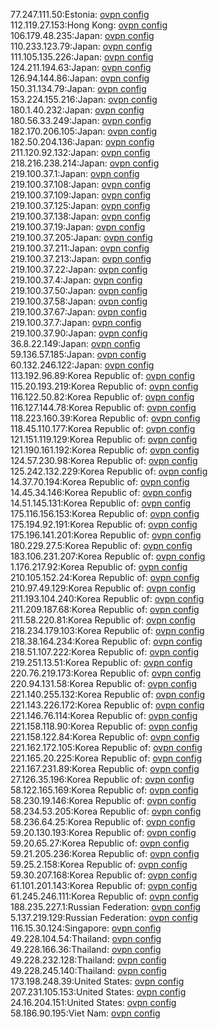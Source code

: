 77.247.111.50:Estonia: [ovpn config](vpn/77_247_111_50.ovpn)  
112.119.27.153:Hong Kong: [ovpn config](vpn/112_119_27_153.ovpn)  
106.179.48.235:Japan: [ovpn config](vpn/106_179_48_235.ovpn)  
110.233.123.79:Japan: [ovpn config](vpn/110_233_123_79.ovpn)  
111.105.135.226:Japan: [ovpn config](vpn/111_105_135_226.ovpn)  
124.211.194.63:Japan: [ovpn config](vpn/124_211_194_63.ovpn)  
126.94.144.86:Japan: [ovpn config](vpn/126_94_144_86.ovpn)  
150.31.134.79:Japan: [ovpn config](vpn/150_31_134_79.ovpn)  
153.224.155.216:Japan: [ovpn config](vpn/153_224_155_216.ovpn)  
180.1.40.232:Japan: [ovpn config](vpn/180_1_40_232.ovpn)  
180.56.33.249:Japan: [ovpn config](vpn/180_56_33_249.ovpn)  
182.170.206.105:Japan: [ovpn config](vpn/182_170_206_105.ovpn)  
182.50.204.136:Japan: [ovpn config](vpn/182_50_204_136.ovpn)  
211.120.92.132:Japan: [ovpn config](vpn/211_120_92_132.ovpn)  
218.216.238.214:Japan: [ovpn config](vpn/218_216_238_214.ovpn)  
219.100.37.1:Japan: [ovpn config](vpn/219_100_37_1.ovpn)  
219.100.37.108:Japan: [ovpn config](vpn/219_100_37_108.ovpn)  
219.100.37.109:Japan: [ovpn config](vpn/219_100_37_109.ovpn)  
219.100.37.125:Japan: [ovpn config](vpn/219_100_37_125.ovpn)  
219.100.37.138:Japan: [ovpn config](vpn/219_100_37_138.ovpn)  
219.100.37.19:Japan: [ovpn config](vpn/219_100_37_19.ovpn)  
219.100.37.205:Japan: [ovpn config](vpn/219_100_37_205.ovpn)  
219.100.37.211:Japan: [ovpn config](vpn/219_100_37_211.ovpn)  
219.100.37.213:Japan: [ovpn config](vpn/219_100_37_213.ovpn)  
219.100.37.22:Japan: [ovpn config](vpn/219_100_37_22.ovpn)  
219.100.37.4:Japan: [ovpn config](vpn/219_100_37_4.ovpn)  
219.100.37.50:Japan: [ovpn config](vpn/219_100_37_50.ovpn)  
219.100.37.58:Japan: [ovpn config](vpn/219_100_37_58.ovpn)  
219.100.37.67:Japan: [ovpn config](vpn/219_100_37_67.ovpn)  
219.100.37.7:Japan: [ovpn config](vpn/219_100_37_7.ovpn)  
219.100.37.90:Japan: [ovpn config](vpn/219_100_37_90.ovpn)  
36.8.22.149:Japan: [ovpn config](vpn/36_8_22_149.ovpn)  
59.136.57.185:Japan: [ovpn config](vpn/59_136_57_185.ovpn)  
60.132.246.122:Japan: [ovpn config](vpn/60_132_246_122.ovpn)  
113.192.96.89:Korea Republic of: [ovpn config](vpn/113_192_96_89.ovpn)  
115.20.193.219:Korea Republic of: [ovpn config](vpn/115_20_193_219.ovpn)  
116.122.50.82:Korea Republic of: [ovpn config](vpn/116_122_50_82.ovpn)  
116.127.144.78:Korea Republic of: [ovpn config](vpn/116_127_144_78.ovpn)  
118.223.160.39:Korea Republic of: [ovpn config](vpn/118_223_160_39.ovpn)  
118.45.110.177:Korea Republic of: [ovpn config](vpn/118_45_110_177.ovpn)  
121.151.119.129:Korea Republic of: [ovpn config](vpn/121_151_119_129.ovpn)  
121.190.161.192:Korea Republic of: [ovpn config](vpn/121_190_161_192.ovpn)  
124.57.230.98:Korea Republic of: [ovpn config](vpn/124_57_230_98.ovpn)  
125.242.132.229:Korea Republic of: [ovpn config](vpn/125_242_132_229.ovpn)  
14.37.70.194:Korea Republic of: [ovpn config](vpn/14_37_70_194.ovpn)  
14.45.34.146:Korea Republic of: [ovpn config](vpn/14_45_34_146.ovpn)  
14.51.145.131:Korea Republic of: [ovpn config](vpn/14_51_145_131.ovpn)  
175.116.156.153:Korea Republic of: [ovpn config](vpn/175_116_156_153.ovpn)  
175.194.92.191:Korea Republic of: [ovpn config](vpn/175_194_92_191.ovpn)  
175.196.141.201:Korea Republic of: [ovpn config](vpn/175_196_141_201.ovpn)  
180.229.27.5:Korea Republic of: [ovpn config](vpn/180_229_27_5.ovpn)  
183.106.231.207:Korea Republic of: [ovpn config](vpn/183_106_231_207.ovpn)  
1.176.217.92:Korea Republic of: [ovpn config](vpn/1_176_217_92.ovpn)  
210.105.152.24:Korea Republic of: [ovpn config](vpn/210_105_152_24.ovpn)  
210.97.49.129:Korea Republic of: [ovpn config](vpn/210_97_49_129.ovpn)  
211.193.104.240:Korea Republic of: [ovpn config](vpn/211_193_104_240.ovpn)  
211.209.187.68:Korea Republic of: [ovpn config](vpn/211_209_187_68.ovpn)  
211.58.220.81:Korea Republic of: [ovpn config](vpn/211_58_220_81.ovpn)  
218.234.179.103:Korea Republic of: [ovpn config](vpn/218_234_179_103.ovpn)  
218.38.164.234:Korea Republic of: [ovpn config](vpn/218_38_164_234.ovpn)  
218.51.107.222:Korea Republic of: [ovpn config](vpn/218_51_107_222.ovpn)  
219.251.13.51:Korea Republic of: [ovpn config](vpn/219_251_13_51.ovpn)  
220.76.219.173:Korea Republic of: [ovpn config](vpn/220_76_219_173.ovpn)  
220.94.131.58:Korea Republic of: [ovpn config](vpn/220_94_131_58.ovpn)  
221.140.255.132:Korea Republic of: [ovpn config](vpn/221_140_255_132.ovpn)  
221.143.226.172:Korea Republic of: [ovpn config](vpn/221_143_226_172.ovpn)  
221.146.76.114:Korea Republic of: [ovpn config](vpn/221_146_76_114.ovpn)  
221.158.118.90:Korea Republic of: [ovpn config](vpn/221_158_118_90.ovpn)  
221.158.122.84:Korea Republic of: [ovpn config](vpn/221_158_122_84.ovpn)  
221.162.172.105:Korea Republic of: [ovpn config](vpn/221_162_172_105.ovpn)  
221.165.20.225:Korea Republic of: [ovpn config](vpn/221_165_20_225.ovpn)  
221.167.231.89:Korea Republic of: [ovpn config](vpn/221_167_231_89.ovpn)  
27.126.35.196:Korea Republic of: [ovpn config](vpn/27_126_35_196.ovpn)  
58.122.165.169:Korea Republic of: [ovpn config](vpn/58_122_165_169.ovpn)  
58.230.19.146:Korea Republic of: [ovpn config](vpn/58_230_19_146.ovpn)  
58.234.53.205:Korea Republic of: [ovpn config](vpn/58_234_53_205.ovpn)  
58.236.64.25:Korea Republic of: [ovpn config](vpn/58_236_64_25.ovpn)  
59.20.130.193:Korea Republic of: [ovpn config](vpn/59_20_130_193.ovpn)  
59.20.65.27:Korea Republic of: [ovpn config](vpn/59_20_65_27.ovpn)  
59.21.205.236:Korea Republic of: [ovpn config](vpn/59_21_205_236.ovpn)  
59.25.2.158:Korea Republic of: [ovpn config](vpn/59_25_2_158.ovpn)  
59.30.207.168:Korea Republic of: [ovpn config](vpn/59_30_207_168.ovpn)  
61.101.201.143:Korea Republic of: [ovpn config](vpn/61_101_201_143.ovpn)  
61.245.246.111:Korea Republic of: [ovpn config](vpn/61_245_246_111.ovpn)  
188.235.227.1:Russian Federation: [ovpn config](vpn/188_235_227_1.ovpn)  
5.137.219.129:Russian Federation: [ovpn config](vpn/5_137_219_129.ovpn)  
116.15.30.124:Singapore: [ovpn config](vpn/116_15_30_124.ovpn)  
49.228.104.54:Thailand: [ovpn config](vpn/49_228_104_54.ovpn)  
49.228.166.36:Thailand: [ovpn config](vpn/49_228_166_36.ovpn)  
49.228.232.128:Thailand: [ovpn config](vpn/49_228_232_128.ovpn)  
49.228.245.140:Thailand: [ovpn config](vpn/49_228_245_140.ovpn)  
173.198.248.39:United States: [ovpn config](vpn/173_198_248_39.ovpn)  
207.231.105.153:United States: [ovpn config](vpn/207_231_105_153.ovpn)  
24.16.204.151:United States: [ovpn config](vpn/24_16_204_151.ovpn)  
58.186.90.195:Viet Nam: [ovpn config](vpn/58_186_90_195.ovpn)  
